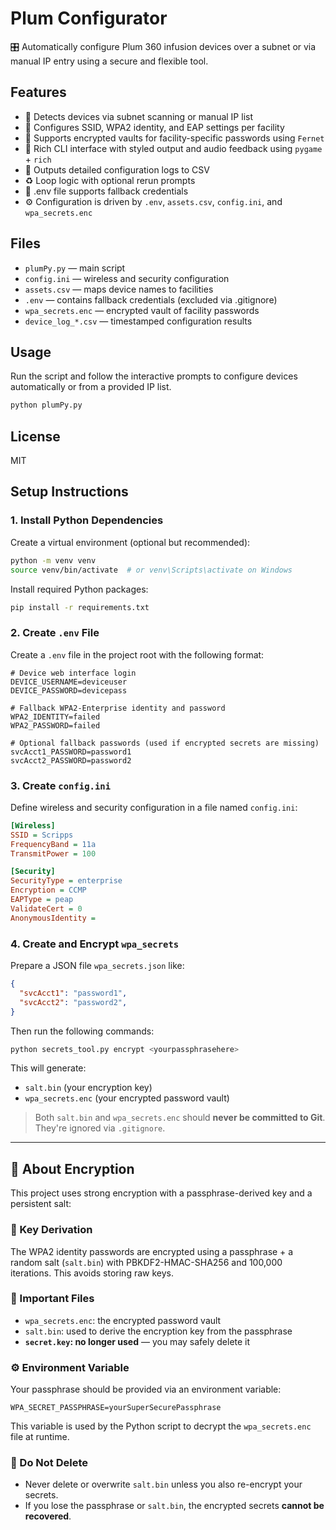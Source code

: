 # Plum Configurator

🎛️ Automatically configure Plum 360 infusion devices over a subnet or via manual IP entry using a secure and flexible tool.

## Features

- 🔎 Detects devices via subnet scanning or manual IP list
- 🔐 Configures SSID, WPA2 identity, and EAP settings per facility
- 🧠 Supports encrypted vaults for facility-specific passwords using `Fernet`
- 🎨 Rich CLI interface with styled output and audio feedback using `pygame` + `rich`
- 📄 Outputs detailed configuration logs to CSV
- ♻️ Loop logic with optional rerun prompts
- 🔑 .env file supports fallback credentials
- ⚙️ Configuration is driven by `.env`, `assets.csv`, `config.ini`, and `wpa_secrets.enc`

## Files

- `plumPy.py` — main script
- `config.ini` — wireless and security configuration
- `assets.csv` — maps device names to facilities
- `.env` — contains fallback credentials (excluded via .gitignore)
- `wpa_secrets.enc` — encrypted vault of facility passwords
- `device_log_*.csv` — timestamped configuration results

## Usage

Run the script and follow the interactive prompts to configure devices automatically or from a provided IP list.

```bash
python plumPy.py
```

## License

MIT


## Setup Instructions

### 1. Install Python Dependencies

Create a virtual environment (optional but recommended):

```bash
python -m venv venv
source venv/bin/activate  # or venv\Scripts\activate on Windows
```

Install required Python packages:

```bash
pip install -r requirements.txt
```

### 2. Create `.env` File

Create a `.env` file in the project root with the following format:

```env
# Device web interface login
DEVICE_USERNAME=deviceuser
DEVICE_PASSWORD=devicepass

# Fallback WPA2-Enterprise identity and password
WPA2_IDENTITY=failed
WPA2_PASSWORD=failed

# Optional fallback passwords (used if encrypted secrets are missing)
svcAcct1_PASSWORD=password1
svcAcct2_PASSWORD=password2
```

### 3. Create `config.ini`

Define wireless and security configuration in a file named `config.ini`:

```ini
[Wireless]
SSID = Scripps
FrequencyBand = 11a
TransmitPower = 100

[Security]
SecurityType = enterprise
Encryption = CCMP
EAPType = peap
ValidateCert = 0
AnonymousIdentity =
```

### 4. Create and Encrypt `wpa_secrets`

Prepare a JSON file `wpa_secrets.json` like:

```json
{
  "svcAcct1": "password1",
  "svcAcct2": "password2",
}
```

Then run the following commands:

```bash
python secrets_tool.py encrypt <yourpassphrasehere>
```

This will generate:
- `salt.bin` (your encryption key)
- `wpa_secrets.enc` (your encrypted password vault)

> Both `salt.bin` and `wpa_secrets.enc` should **never be committed to Git**. They're ignored via `.gitignore`.



---

## 🔐 About Encryption

This project uses strong encryption with a passphrase-derived key and a persistent salt:

### 🔑 Key Derivation

The WPA2 identity passwords are encrypted using a passphrase + a random salt (`salt.bin`) with PBKDF2-HMAC-SHA256 and 100,000 iterations. This avoids storing raw keys.

### 📁 Important Files

- `wpa_secrets.enc`: the encrypted password vault
- `salt.bin`: used to derive the encryption key from the passphrase
- **`secret.key`: no longer used** — you may safely delete it

### ⚙️ Environment Variable

Your passphrase should be provided via an environment variable:

```env
WPA_SECRET_PASSPHRASE=yourSuperSecurePassphrase
```

This variable is used by the Python script to decrypt the `wpa_secrets.enc` file at runtime.

### 🚫 Do Not Delete

- Never delete or overwrite `salt.bin` unless you also re-encrypt your secrets.
- If you lose the passphrase or `salt.bin`, the encrypted secrets **cannot be recovered**.

